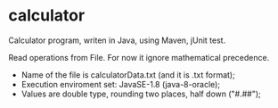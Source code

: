 # calculator
Calculator program, writen in Java, using Maven, jUnit test. 

Read operations from File. For now it ignore mathematical precedence.
- Name of the file is calculatorData.txt (and it is .txt format);
- Execution enviroment set: JavaSE-1.8 (java-8-oracle);
- Values are double type, rounding two places, half down ("#.##");
